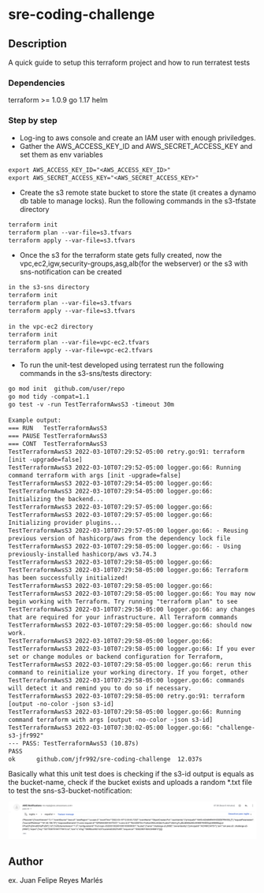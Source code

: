 # sre-coding-challenge

## Description
A quick guide to setup this terraform project and how to run terratest tests

### Dependencies

terraform >= 1.0.9
go 1.17
helm

### Step by step

* Log-ing to aws console and create an IAM user with enough priviledges.
* Gather the AWS_ACCESS_KEY_ID and AWS_SECRET_ACCESS_KEY and set them as env variables 
```
export AWS_ACCESS_KEY_ID="<AWS_ACCESS_KEY_ID>"
export AWS_SECRET_ACCESS_KEY="<AWS_SECRET_ACCESS_KEY>"
```
* Create the s3 remote state bucket to store the state (it creates a dynamo db table to manage locks). Run the following commands in the s3-tfstate directory
```
terraform init
terraform plan --var-file=s3.tfvars
terraform apply --var-file=s3.tfvars
```
* Once the s3 for the terraform state gets fully created, now the vpc,ec2,igw,security-groups,asg,alb(for the webserver) or the s3 with sns-notification can be created
```
in the s3-sns directory
terraform init
terraform plan --var-file=s3.tfvars
terraform apply --var-file=s3.tfvars

in the vpc-ec2 directory
terraform init
terraform plan --var-file=vpc-ec2.tfvars
terraform apply --var-file=vpc-ec2.tfvars
```
* To run the unit-test developed using terratest run the following commands in the s3-sns/tests directory:

```
go mod init  github.com/user/repo
go mod tidy -compat=1.1
go test -v -run TestTerraformAwsS3 -timeout 30m

Example output:
=== RUN   TestTerraformAwsS3
=== PAUSE TestTerraformAwsS3
=== CONT  TestTerraformAwsS3
TestTerraformAwsS3 2022-03-10T07:29:52-05:00 retry.go:91: terraform [init -upgrade=false]
TestTerraformAwsS3 2022-03-10T07:29:52-05:00 logger.go:66: Running command terraform with args [init -upgrade=false]
TestTerraformAwsS3 2022-03-10T07:29:54-05:00 logger.go:66: 
TestTerraformAwsS3 2022-03-10T07:29:54-05:00 logger.go:66: Initializing the backend...
TestTerraformAwsS3 2022-03-10T07:29:57-05:00 logger.go:66: 
TestTerraformAwsS3 2022-03-10T07:29:57-05:00 logger.go:66: Initializing provider plugins...
TestTerraformAwsS3 2022-03-10T07:29:57-05:00 logger.go:66: - Reusing previous version of hashicorp/aws from the dependency lock file
TestTerraformAwsS3 2022-03-10T07:29:58-05:00 logger.go:66: - Using previously-installed hashicorp/aws v3.74.3
TestTerraformAwsS3 2022-03-10T07:29:58-05:00 logger.go:66: 
TestTerraformAwsS3 2022-03-10T07:29:58-05:00 logger.go:66: Terraform has been successfully initialized!
TestTerraformAwsS3 2022-03-10T07:29:58-05:00 logger.go:66: 
TestTerraformAwsS3 2022-03-10T07:29:58-05:00 logger.go:66: You may now begin working with Terraform. Try running "terraform plan" to see
TestTerraformAwsS3 2022-03-10T07:29:58-05:00 logger.go:66: any changes that are required for your infrastructure. All Terraform commands
TestTerraformAwsS3 2022-03-10T07:29:58-05:00 logger.go:66: should now work.
TestTerraformAwsS3 2022-03-10T07:29:58-05:00 logger.go:66: 
TestTerraformAwsS3 2022-03-10T07:29:58-05:00 logger.go:66: If you ever set or change modules or backend configuration for Terraform,
TestTerraformAwsS3 2022-03-10T07:29:58-05:00 logger.go:66: rerun this command to reinitialize your working directory. If you forget, other
TestTerraformAwsS3 2022-03-10T07:29:58-05:00 logger.go:66: commands will detect it and remind you to do so if necessary.
TestTerraformAwsS3 2022-03-10T07:29:58-05:00 retry.go:91: terraform [output -no-color -json s3-id]
TestTerraformAwsS3 2022-03-10T07:29:58-05:00 logger.go:66: Running command terraform with args [output -no-color -json s3-id]
TestTerraformAwsS3 2022-03-10T07:30:02-05:00 logger.go:66: "challenge-s3-jfr992"
--- PASS: TestTerraformAwsS3 (10.87s)
PASS
ok      github.com/jfr992/sre-coding-challenge  12.037s

```

Basically what this unit test does is checking if the s3-id output is equals as the bucket-name, check if the bucket exists and uploads a random *.txt file to test the sns-s3-bucket-notification:

![email](images/email.png "email")

## Author

ex. Juan Felipe Reyes Marlés  